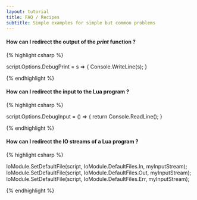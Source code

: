 ```yaml
---
layout: tutorial
title: FAQ / Recipes
subtitle: Simple examples for simple but common problems
---
```


#### How can I redirect the output of the *print* function ?

{% highlight csharp %}

script.Options.DebugPrint = s => { Console.WriteLine(s); }

{% endhighlight %}


#### How can I redirect the input to the Lua program ?

{% highlight csharp %}

script.Options.DebugInput = () => { return Console.ReadLine(); }

{% endhighlight %}


#### How can I redirect the IO streams of a Lua program ?

{% highlight csharp %}

IoModule.SetDefaultFile(script, IoModule.DefaultFiles.In, myInputStream);
IoModule.SetDefaultFile(script, IoModule.DefaultFiles.Out, myInputStream);
IoModule.SetDefaultFile(script, IoModule.DefaultFiles.Err, myInputStream);

{% endhighlight %}



